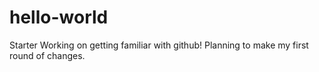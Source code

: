 # hello-world
Starter
Working on getting familiar with github!  Planning to make my first round of changes.
